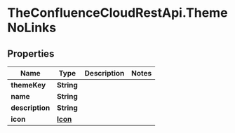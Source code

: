 # TheConfluenceCloudRestApi.ThemeNoLinks

## Properties
Name | Type | Description | Notes
------------ | ------------- | ------------- | -------------
**themeKey** | **String** |  | 
**name** | **String** |  | 
**description** | **String** |  | 
**icon** | [**Icon**](Icon.md) |  | 

